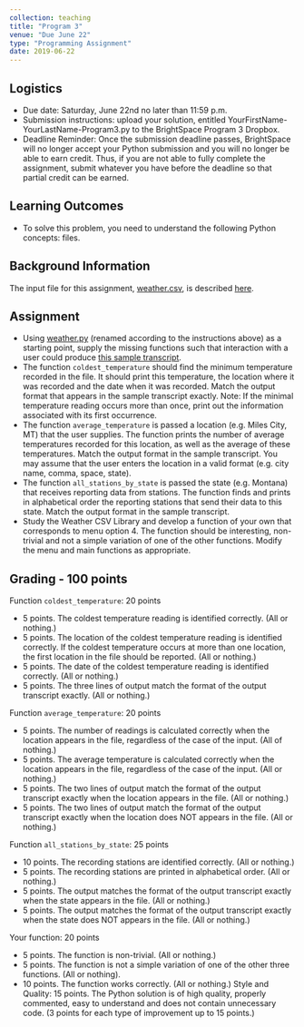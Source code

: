 ```yaml
---
collection: teaching
title: "Program 3"
venue: "Due June 22"
type: "Programming Assignment"
date: 2019-06-22
---
```


## Logistics
* Due date: Saturday, June 22nd no later than 11:59 p.m.
* Submission instructions: upload your solution, entitled YourFirstName-YourLastName-Program3.py to the BrightSpace Program 3 Dropbox.
* Deadline Reminder: Once the submission deadline passes, BrightSpace will no longer accept your
Python submission and you will no longer be able to earn credit.
Thus, if you are not able to fully complete the assignment, submit whatever you have before
the deadline so that partial credit can be earned.

## Learning Outcomes
* To solve this problem, you need to understand the following Python concepts: files.

## Background Information
The input file for this assignment, [weather.csv](https://lgw2.github.io/teaching/csci127-summer-2019/assignments/weather.csv),
is described [here](https://think.cs.vt.edu/corgis/csv/weather/weather.html).

## Assignment
* Using [weather.py](https://lgw2.github.io/teaching/csci127-summer-2019/assignments/weather.py)
(renamed according to the instructions above) as a starting point, supply the missing functions
such that interaction with a user could produce [this sample transcript](https://lgw2.github.io/teaching/csci127-summer-2019/assignments/transcript-weather.txt).
* The function `coldest_temperature` should find the minimum temperature recorded in the file.
It should print this temperature, the location where it was recorded and the date when it was recorded.
Match the output format that appears in the sample transcript exactly. Note: If the minimal
temperature reading occurs more than once, print out the information associated with its first occurrence.
* The function `average_temperature` is passed a location (e.g. Miles City, MT) that the user supplies.
The function prints the number of average temperatures recorded for this location,
as well as the average of these temperatures. Match the output format in the sample transcript.
You may assume that the user enters the location in a valid format (e.g. city name, comma, space, state).
* The function `all_stations_by_state` is passed the state (e.g. Montana) that receives
reporting data from stations. The function finds and prints in alphabetical order the
reporting stations that send their data to this state. Match the output format in the sample transcript.
* Study the Weather CSV Library and develop a function of your own that corresponds to menu option 4.
The function should be interesting, non-trivial and not a simple variation of one of the other functions.
Modify the menu and main functions as appropriate.

## Grading - 100 points
Function `coldest_temperature`: 20 points
* 5 points. The coldest temperature reading is identified correctly. (All or nothing.)
* 5 points. The location of the coldest temperature reading is identified correctly.
If the coldest temperature occurs at more than one location, the first location in the file should be reported. (All or nothing.)
* 5 points. The date of the coldest temperature reading is identified correctly. (All or nothing.)
* 5 points. The three lines of output match the format of the output transcript exactly. (All or nothing.)

Function `average_temperature`: 20 points
* 5 points. The number of readings is calculated correctly when the location appears in the file, regardless of the case of the input. (All of nothing.)
* 5 points. The average temperature is calculated correctly when the location appears in the file, regardless of the case of the input. (All or nothing.)
* 5 points. The two lines of output match the format of the output transcript exactly when the location appears in the file. (All or nothing.)
* 5 points. The two lines of output match the format of the output transcript exactly when the location does NOT appears in the file. (All or nothing.)

Function `all_stations_by_state`: 25 points
* 10 points. The recording stations are identified correctly. (All or nothing.)
* 5 points. The recording stations are printed in alphabetical order. (All or nothing.)
* 5 points. The output matches the format of the output transcript exactly when the state appears in the file. (All or nothing.)
* 5 points. The output matches the format of the output transcript exactly when the state does NOT appears in the file. (All or nothing.)

Your function: 20 points
* 5 points. The function is non-trivial. (All or nothing.)
* 5 points. The function is not a simple variation of one of the other three functions. (All or nothing).
* 10 points. The function works correctly. (All or nothing.)
Style and Quality: 15 points.
The Python solution is of high quality, properly commented, easy to understand and does not contain unnecessary code. (3 points for each type of improvement up to 15 points.)

